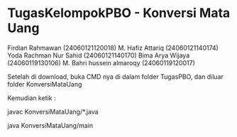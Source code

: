 # TugasKelompokPBO - Konversi Mata Uang

Firdian Rahmawan					(24060121120018)
M. Hafiz Attariq 					(24060121140174)
Yoda Rachman Nur Sahid 		(24060121140170)
Bima Arya Wijaya 					(24060119130106)
M. Bahri hussein almaroqy (24060119120017)

Setelah di download, buka CMD nya di dalam folder TugasPBO, dan diluar folder KonversiMataUang

Kemudian ketik :

javac KonversiMataUang/*.java

java KonversiMataUang/main
